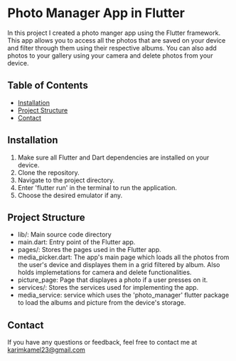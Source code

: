 # Photo Manager App in Flutter

In this project I created a photo manger app using the Flutter framework. This app allows you to access all the photos that are saved on your device and filter through them using their respective albums. You can also add photos to your gallery using your camera and delete photos from your device.

## Table of Contents

- [Installation](#installation)
- [Project Structure](#project-structure)
- [Contact](#contact)

## Installation

1. Make sure all Flutter and Dart dependencies are installed on your device.
2. Clone the repository.
3. Navigate to the project directory.
4. Enter 'flutter run' in the terminal to run the application.
5. Choose the desired emulator if any.

## Project Structure

- lib/: Main source code directory
- main.dart: Entry point of the Flutter app.
- pages/: Stores the pages used in the Flutter app.
- media_picker.dart: The app's main page which loads all the photos from the user's device and displayes them in a grid filtered by album. Also holds implemetations for camera and delete functionalities.
- picture_page: Page that displayes a photo if a user presses on it.
- services/: Stores the services used for implementing the app.
- media_service: service which uses the 'photo_manager' flutter package to load the albums and picture from the device's storage.

## Contact

  If you have any questions or feedback, feel free to contact me at karimkamel23@gmail.com
